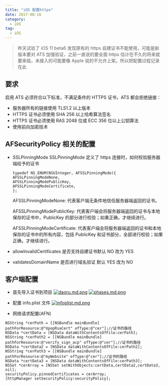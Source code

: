 ```yaml
---
title: "iOS 配置https"
date: 2017-08-16
category:
  - iOS
tag:
  - iOS
---
```


> 昨天试验了 iOS 11 beta6 发现原有的 https 自建证书不能使用，可能是新版本要对 ATS 加强验证，之前一直说的要全面 https 估计在不久的将来就要来临，未接入的可能要像 Apple 说的不允许上架。所以把配置过程记录在此

## 要求

启用 ATS 必须符合以下标准，不满足条件的 HTTPS 证书，ATS 都会拒绝链接：

- 服务器所有的链接使用 TLS1.2 以上版本
- HTTPS 证书必须使用 SHA 256 以上哈希算法签名
- HTTPS 证书必须使用 RAS 2048 位或 ECC 356 位以上公钥算法
- 使用前向加密技术

## AFSecurityPolicy 相关的配置

- SSLPinningMode
  SSLPinningMode 定义了 https 连接时，如何校验服务器端给予的证书

  ```objc
  typedef NS_ENUM(NSUInteger, AFSSLPinningMode){
  AFSSLPinningModeNone,
  AFSSLPinningModePublicKey,
  AFSSLPinningModeCertificate,
  };
  ```

  AFSSLPinningModeNone: 代表客户端无条件地信任服务器端返回的证书。

  AFSSLPinningModePublicKey: 代表客户端会将服务器端返回的证书与本地保存的证书中，PublicKey 的部分进行校验；如果正确，才继续进行。

  AFSSLPinningModeCertificate: 代表客户端会将服务器端返回的证书和本地保存的证书中的所有内容，包括 PublicKey 和证书部分，全部进行校验；如果正确，才继续进行。

- allowInvalidCertificates 是否支持自建证书默认 NO 改为 YES
- validatesDomainName 是否进行域名验证 默认 YES 改为 NO

## 客户端配置

- 首先导入证书到项目
  [![daoru.md.png](https://storage1.cuntuku.com/2017/08/16/daoru.md.png)](https://cuntuku.com/image/4xc6p)
  [![phases.md.png](https://storage2.cuntuku.com/2017/08/16/phases.md.png)](https://cuntuku.com/image/4xyN0)

- 配置 info.plist 文件
  [![infoplist.md.png](https://storage1.cuntuku.com/2017/08/16/infoplist.md.png)](https://cuntuku.com/image/4xA2z)
- 网络请求配置(AFN)

```objc
NSString *cerPath = [[NSBundle mainBundle] pathForResource:@"UpopRsaCert" ofType:@"cer"];//证书的路径
NSData *certData = [NSData dataWithContentsOfFile:cerPath];
NSString *cerPath2 = [[NSBundle mainBundle] pathForResource:@"verify_sign_acp" ofType:@"cer"];//证书的路径
NSData *certData2 = [NSData dataWithContentsOfFile:cerPath2];
NSString *cerPath3 = [[NSBundle mainBundle] pathForResource:@"myWebsite" ofType:@"cer"];//证书的路径
NSData *certData3 = [NSData dataWithContentsOfFile:cerPath3];
NSSet *cerArray = [NSSet setWithObjects:certData,certData2,certData3, nil];
securityPolicy.pinnedCertificates = cerArray;
[httpManager setSecurityPolicy:securityPolicy];
```
